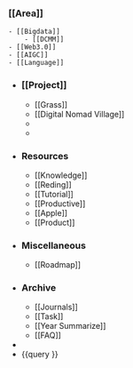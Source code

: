 ### [[Area]]
	- [[Bigdata]]
		- [[DCMM]]
	- [[Web3.0]]
	- [[AIGC]]
	- [[Language]]
- ### [[Project]]
	- [[Grass]]
	- [[Digital Nomad Village]]
	-
	-
- ### Resources
	- [[Knowledge]]
	- [[Reding]]
	- [[Tutorial]]
	- [[Productive]]
	- [[Apple]]
	- [[Product]]
- ### Miscellaneous
	- [[Roadmap]]
- ### Archive
	- [[Journals]]
	- [[Task]]
	- [[Year Summarize]]
	- [[FAQ]]
-
- {{query }}